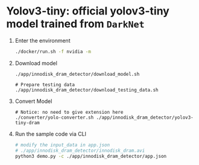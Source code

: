 # Yolov3-tiny: official yolov3-tiny model trained from `DarkNet`

1. Enter the environment
    ```bash
    ./docker/run.sh -f nvidia -m
    ```
2. Download model
    ```shell
    ./app/innodisk_dram_detector/download_model.sh

    # Prepare testing data
    ./app/innodisk_dram_detector/download_testing_data.sh
    ```
3. Convert Model
    ```shell
    # Notice: no need to give extension here
    ./converter/yolo-converter.sh ./app/innodisk_dram_detector/yolov3-tiny-dram    
    ```
4. Run the sample code via CLI
    ```bash
    # modify the input_data in app.json
    # ./app/innodisk_dram_detector/innodisk_dram.avi
    python3 demo.py -c ./app/innodisk_dram_detector/app.json
    ```
